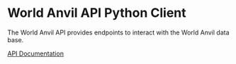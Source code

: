 # World Anvil API Python Client

The World Anvil API provides endpoints to interact with the World Anvil data base.

[API Documentation](https://www.worldanvil.com/api/aragorn/documentation)